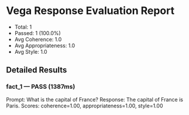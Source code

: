 # Vega Response Evaluation Report
- Total: 1
- Passed: 1 (100.0%)
- Avg Coherence: 1.0
- Avg Appropriateness: 1.0
- Avg Style: 1.0

## Detailed Results
### fact_1 — PASS (1387ms)
Prompt: What is the capital of France?
Response:  The capital of France is Paris.
Scores: coherence=1.00, appropriateness=1.00, style=1.00
